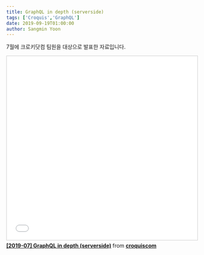 ```yaml
---
title: GraphQL in depth (serverside)
tags: ['Croquis','GraphQL']
date: 2019-09-19T01:00:00
author: Sangmin Yoon
---
```


7월에 크로키닷컴 팀원을 대상으로 발표한 자료입니다.

<!--more-->

<iframe src="//www.slideshare.net/slideshow/embed_code/key/2yOtXzIy761OeR" width="595" height="485" frameborder="0" marginwidth="0" marginheight="0" scrolling="no" style="border:1px solid #CCC; border-width:1px; margin-bottom:5px; max-width: 100%;" allowfullscreen> </iframe> <div style="margin-bottom:5px"> <strong> <a href="//www.slideshare.net/croquiscom/201907-graphql-in-depth-serverside" title="[2019-07] GraphQL in depth (serverside)" target="_blank">[2019-07] GraphQL in depth (serverside)</a> </strong> from <strong><a href="https://www.slideshare.net/croquiscom" target="_blank">croquiscom</a></strong> </div>

